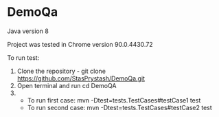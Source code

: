 # DemoQa
Java version 8

Project was tested in Chrome version 90.0.4430.72

To run test:
1. Clone the repository - git clone https://github.com/StasPrystash/DemoQa.git
2. Open terminal and run cd DemoQA
3. - To run first case: mvn -Dtest=tests.TestCases#testCase1 test
   - To run second case: mvn -Dtest=tests.TestCases#testCase2 test
